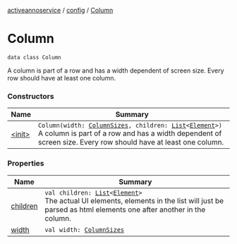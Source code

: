 [activeannoservice](../../index.md) / [config](../index.md) / [Column](./index.md)

# Column

`data class Column`

A column is part of a row and has a width dependent of screen size. Every row should have at least one column.

### Constructors

| Name | Summary |
|---|---|
| [&lt;init&gt;](-init-.md) | `Column(width: `[`ColumnSizes`](../-column-sizes/index.md)`, children: `[`List`](https://kotlinlang.org/api/latest/jvm/stdlib/kotlin.collections/-list/index.html)`<`[`Element`](../-element.md)`>)`<br>A column is part of a row and has a width dependent of screen size. Every row should have at least one column. |

### Properties

| Name | Summary |
|---|---|
| [children](children.md) | `val children: `[`List`](https://kotlinlang.org/api/latest/jvm/stdlib/kotlin.collections/-list/index.html)`<`[`Element`](../-element.md)`>`<br>The actual UI elements, elements in the list will just be parsed as html elements one after another in the column. |
| [width](width.md) | `val width: `[`ColumnSizes`](../-column-sizes/index.md) |
